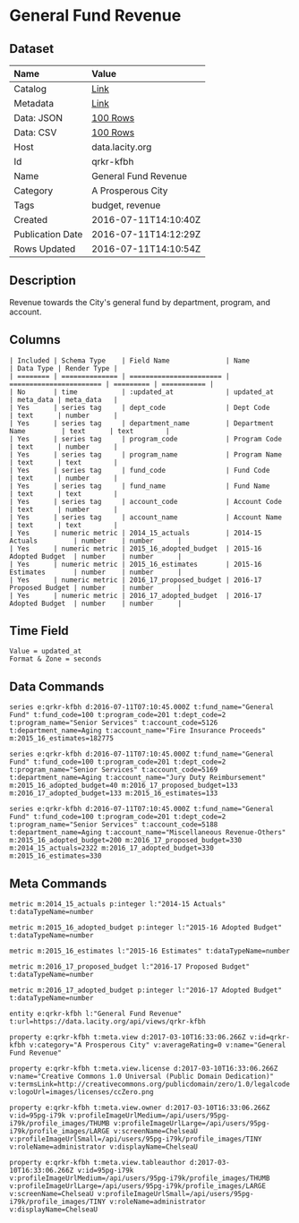 # General Fund Revenue

## Dataset

| Name | Value |
| :--- | :---- |
| Catalog | [Link](https://catalog.data.gov/dataset/general-fund-revenue) |
| Metadata | [Link](https://data.lacity.org/api/views/qrkr-kfbh) |
| Data: JSON | [100 Rows](https://data.lacity.org/api/views/qrkr-kfbh/rows.json?max_rows=100) |
| Data: CSV | [100 Rows](https://data.lacity.org/api/views/qrkr-kfbh/rows.csv?max_rows=100) |
| Host | data.lacity.org |
| Id | qrkr-kfbh |
| Name | General Fund Revenue |
| Category | A Prosperous City |
| Tags | budget, revenue |
| Created | 2016-07-11T14:10:40Z |
| Publication Date | 2016-07-11T14:12:29Z |
| Rows Updated | 2016-07-11T14:10:54Z |

## Description

Revenue towards the City's general fund by department, program, and account.

## Columns

```ls
| Included | Schema Type    | Field Name              | Name                    | Data Type | Render Type |
| ======== | ============== | ======================= | ======================= | ========= | =========== |
| No       | time           | :updated_at             | updated_at              | meta_data | meta_data   |
| Yes      | series tag     | dept_code               | Dept Code               | text      | number      |
| Yes      | series tag     | department_name         | Department Name         | text      | text        |
| Yes      | series tag     | program_code            | Program Code            | text      | number      |
| Yes      | series tag     | program_name            | Program Name            | text      | text        |
| Yes      | series tag     | fund_code               | Fund Code               | text      | number      |
| Yes      | series tag     | fund_name               | Fund Name               | text      | text        |
| Yes      | series tag     | account_code            | Account Code            | text      | number      |
| Yes      | series tag     | account_name            | Account Name            | text      | text        |
| Yes      | numeric metric | 2014_15_actuals         | 2014-15 Actuals         | number    | number      |
| Yes      | numeric metric | 2015_16_adopted_budget  | 2015-16 Adopted Budget  | number    | number      |
| Yes      | numeric metric | 2015_16_estimates       | 2015-16 Estimates       | number    | number      |
| Yes      | numeric metric | 2016_17_proposed_budget | 2016-17 Proposed Budget | number    | number      |
| Yes      | numeric metric | 2016_17_adopted_budget  | 2016-17 Adopted Budget  | number    | number      |
```

## Time Field

```ls
Value = updated_at
Format & Zone = seconds
```

## Data Commands

```ls
series e:qrkr-kfbh d:2016-07-11T07:10:45.000Z t:fund_name="General Fund" t:fund_code=100 t:program_code=201 t:dept_code=2 t:program_name="Senior Services" t:account_code=5126 t:department_name=Aging t:account_name="Fire Insurance Proceeds" m:2015_16_estimates=182775

series e:qrkr-kfbh d:2016-07-11T07:10:45.000Z t:fund_name="General Fund" t:fund_code=100 t:program_code=201 t:dept_code=2 t:program_name="Senior Services" t:account_code=5169 t:department_name=Aging t:account_name="Jury Duty Reimbursement" m:2015_16_adopted_budget=40 m:2016_17_proposed_budget=133 m:2016_17_adopted_budget=133 m:2015_16_estimates=133

series e:qrkr-kfbh d:2016-07-11T07:10:45.000Z t:fund_name="General Fund" t:fund_code=100 t:program_code=201 t:dept_code=2 t:program_name="Senior Services" t:account_code=5188 t:department_name=Aging t:account_name="Miscellaneous Revenue-Others" m:2015_16_adopted_budget=200 m:2016_17_proposed_budget=330 m:2014_15_actuals=2322 m:2016_17_adopted_budget=330 m:2015_16_estimates=330
```

## Meta Commands

```ls
metric m:2014_15_actuals p:integer l:"2014-15 Actuals" t:dataTypeName=number

metric m:2015_16_adopted_budget p:integer l:"2015-16 Adopted Budget" t:dataTypeName=number

metric m:2015_16_estimates l:"2015-16 Estimates" t:dataTypeName=number

metric m:2016_17_proposed_budget l:"2016-17 Proposed Budget" t:dataTypeName=number

metric m:2016_17_adopted_budget p:integer l:"2016-17 Adopted Budget" t:dataTypeName=number

entity e:qrkr-kfbh l:"General Fund Revenue" t:url=https://data.lacity.org/api/views/qrkr-kfbh

property e:qrkr-kfbh t:meta.view d:2017-03-10T16:33:06.266Z v:id=qrkr-kfbh v:category="A Prosperous City" v:averageRating=0 v:name="General Fund Revenue"

property e:qrkr-kfbh t:meta.view.license d:2017-03-10T16:33:06.266Z v:name="Creative Commons 1.0 Universal (Public Domain Dedication)" v:termsLink=http://creativecommons.org/publicdomain/zero/1.0/legalcode v:logoUrl=images/licenses/ccZero.png

property e:qrkr-kfbh t:meta.view.owner d:2017-03-10T16:33:06.266Z v:id=95pg-i79k v:profileImageUrlMedium=/api/users/95pg-i79k/profile_images/THUMB v:profileImageUrlLarge=/api/users/95pg-i79k/profile_images/LARGE v:screenName=ChelseaU v:profileImageUrlSmall=/api/users/95pg-i79k/profile_images/TINY v:roleName=administrator v:displayName=ChelseaU

property e:qrkr-kfbh t:meta.view.tableauthor d:2017-03-10T16:33:06.266Z v:id=95pg-i79k v:profileImageUrlMedium=/api/users/95pg-i79k/profile_images/THUMB v:profileImageUrlLarge=/api/users/95pg-i79k/profile_images/LARGE v:screenName=ChelseaU v:profileImageUrlSmall=/api/users/95pg-i79k/profile_images/TINY v:roleName=administrator v:displayName=ChelseaU
```